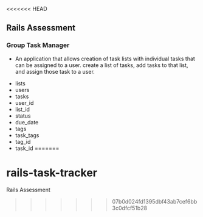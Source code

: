 <<<<<<< HEAD
## Rails Assessment 
### Group Task Manager
- An application that allows creation of task lists with individual tasks that can be assigned to a user. create a list of tasks, add tasks to that list, and assign those task to a user.

* lists
* users
* tasks
* user_id
* list_id
* status
* due_date
* tags
* task_tags
* tag_id 
* task_id
=======
# rails-task-tracker
Rails Assessment
>>>>>>> 07b0d024fd1395dbf43ab7cef6bb3c0dfcf51b28
